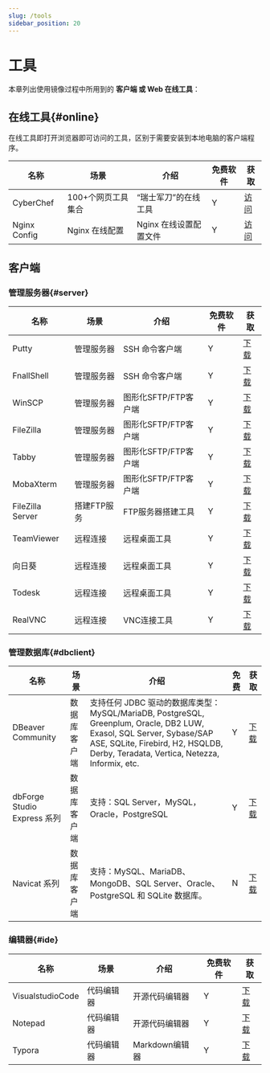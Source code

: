 ```yaml
---
slug: /tools
sidebar_position: 20
---
```


# 工具

本章列出使用镜像过程中所用到的 **客户端 或 Web 在线工具**：

## 在线工具{#online}

在线工具即打开浏览器即可访问的工具，区别于需要安装到本地电脑的客户端程序。

| 名称              | 场景        | 介绍                 | 免费软件 | 获取                                                         |
| ----------------- | ----------- | -------------------- | -------- | ------------------------------------------------------------ |
| CyberChef            | 100+个网页工具集合  | “瑞士军刀”的在线工具       | Y        | [访问](https://gchq.github.io/CyberChef/)     |
| Nginx Config            | Nginx 在线配置  | Nginx 在线设置配置文件      | Y        | [访问](https://www.digitalocean.com/community/tools/nginx)     |

## 客户端

### 管理服务器{#server}

| 名称              | 场景        | 介绍                 | 免费软件 | 获取                                                         |
| ----------------- | ----------- | -------------------- | -------- | ------------------------------------------------------------ |
| Putty             | 管理服务器  | SSH 命令客户端        | Y        | [下载](https://putty.org/)                                   |
| FnallShell             | 管理服务器  | SSH 命令客户端        | Y        | [下载](http://www.hostbuf.com/)                                   |
| WinSCP            | 管理服务器  | 图形化SFTP/FTP客户端 | Y        | [下载](https://winscp.net/eng/docs/lang:chs)                 |
| FileZilla         | 管理服务器  | 图形化SFTP/FTP客户端 | Y        | [下载](https://filezilla-project.org/)                       |
| Tabby | 管理服务器 | 图形化SFTP/FTP客户端 | Y | [下载](https://github.com/Eugeny/tabby) |
| MobaXterm | 管理服务器 | 图形化SFTP/FTP客户端   | Y | [下载](https://mobaxterm.mobatek.net/download.html) |
| FileZilla Server  | 搭建FTP服务 | FTP服务器搭建工具    | Y        | [下载](https://filezilla-project.org/)                       |
| TeamViewer        | 远程连接    | 远程桌面工具         | Y        | [下载](https://www.teamviewer.cn/cn/)                        |
| 向日葵            | 远程连接    | 远程桌面工具         | Y        | [下载](https://sunlogin.oray.com/personal/)                  |
| Todesk            | 远程连接    | 远程桌面工具         | Y        | [下载](https://www.hellodesk.cn/)                  |
| RealVNC            | 远程连接    | VNC连接工具         | Y        | [下载](https://www.realvnc.com/)                  |

### 管理数据库{#dbclient}

| 名称              | 场景        | 介绍                 | 免费       | 获取                                                         |
| ----------------- | ----------- | -------------------- | -------- | ------------------------------------------------------------ |
| DBeaver Community           | 数据库客户端  | 支持任何 JDBC 驱动的数据库类型：MySQL/MariaDB, PostgreSQL, Greenplum, Oracle, DB2 LUW, Exasol, SQL Server, Sybase/SAP ASE, SQLite, Firebird, H2, HSQLDB, Derby, Teradata, Vertica, Netezza, Informix, etc.  | Y       | [下载](https://dbeaver.io/)                              |
| dbForge Studio Express 系列 | 数据库客户端  | 支持：SQL Server，MySQL，Oracle，PostgreSQL   | Y        | [下载](https://www.devart.com/free-products.html) |
| Navicat 系列          | 数据库客户端  | 支持：MySQL、MariaDB、MongoDB、SQL Server、Oracle、PostgreSQL 和 SQLite 数据库。   | N        | [下载](https://navicat.com.cn/)                              |

### 编辑器{#ide}

| 名称              | 场景        | 介绍                 | 免费软件 | 获取                                                         |
| ----------------- | ----------- | -------------------- | -------- | ------------------------------------------------------------ |
| VisualstudioCode        | 代码编辑器  | 开源代码编辑器       | Y        | [下载](https://code.visualstudio.com/)   
 | Notepad           | 代码编辑器  | 开源代码编辑器       | Y        | [下载](https://notepad-plus-plus.org/)                       |
| Typora            | 代码编辑器  | Markdown编辑器       | Y        | [下载](https://typora.io/)                                   |






